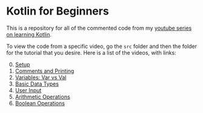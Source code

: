 # Kotlin for Beginners
This is a repository for all of the commented code from my [youtube series on learning Kotlin](https://www.youtube.com/playlist?list=PLJSII25WrAz6cfh0n-06ikSmaEoicLfCZ).

To view the code from a specific video, go the `src` folder and then the folder for the tutorial that you desire. Here is a list of the videos, with links:

0. [Setup](https://youtu.be/MTA0bYuwH-w)
1. [Comments and Printing](https://youtu.be/nuKenlqMoMs)
2. [Variables: Var vs Val](https://youtu.be/HIvBDLaZTfc)
3. [Basic Data Types](https://youtu.be/-gNW0dNdC7A)
4. [User Input](https://youtu.be/3Yu6zl_0e8g)
5. [Arithmetic Operations](https://youtu.be/0yD4EM8q9Lk)
6. [Boolean Operations](https://youtu.be/irgKgJ1aY6w)